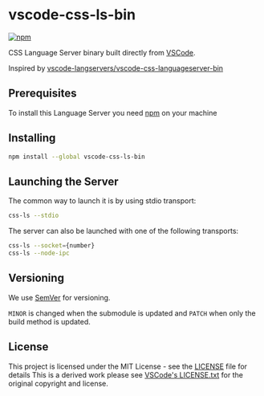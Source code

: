 # vscode-css-ls-bin

[![npm](https://img.shields.io/npm/v/vscode-css-ls-bin.svg)](https://www.npmjs.com/package/vscode-css-ls-bin)

CSS Language Server binary built directly from [VSCode](https://github.com/microsoft/vscode).

Inspired by [vscode-langservers/vscode-css-languageserver-bin](https://github.com/vscode-langservers/vscode-css-languageserver-bin/)

## Prerequisites

To install this Language Server you need [npm](https://www.npmjs.com/get-npm) on your machine

## Installing

```bash
npm install --global vscode-css-ls-bin
```

## Launching the Server

The common way to launch it is by using stdio transport:

```bash
css-ls --stdio
```

The server can also be launched with one of the following transports:

```bash
css-ls --socket={number}
css-ls --node-ipc
```

## Versioning

We use [SemVer](http://semver.org/) for versioning.

`MINOR` is changed when the submodule is updated and `PATCH` when only the build method is updated.

## License

This project is licensed under the MIT License - see the [LICENSE](LICENSE) file for details
This is a derived work please see [VSCode's LICENSE.txt](https://github.com/Microsoft/vscode/blob/master/LICENSE.txt) for the original copyright and license.
